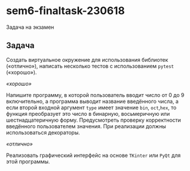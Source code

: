 # sem6-finaltask-230618
Задача на экзамен

## Задача 
Создать виртуальное окружение для использования библиотек («отлично»), написать несколько тестов с использованием ```pytest``` («хорошо»).

_«хорошо»_

Напишите программу, в которой пользователь вводит число от 0 до 9 включительно, а программа выводит название введённого числа, а если второй входной аргумент ```type``` имеет значение ```bin```, ```oct```,```hex```, то функция преобразует это число в бинарную, восьмеричную или шестнадцатеричную форму. Предусмотреть проверку корректности введённого пользователем значения. При реализации должны использоваться декораторы.

_«отлично»_

Реализовать графический интерфейс на основе ```TKinter``` или ```PyQt``` для этой программы.
